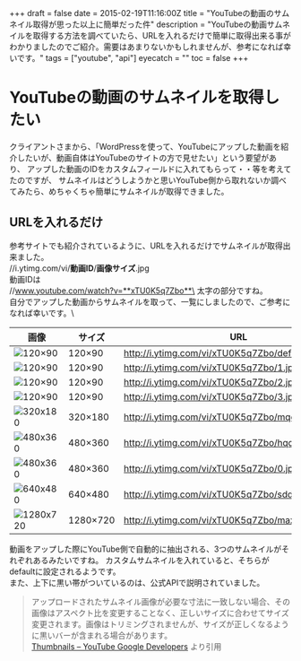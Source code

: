 +++
draft = false
date = 2015-02-19T11:16:00Z
title = "YouTubeの動画のサムネイル取得が思った以上に簡単だった件"
description = "YouTubeの動画サムネイルを取得する方法を調べていたら、URLを入れるだけで簡単に取得出来る事がわかりましたのでご紹介。需要はあまりないかもしれませんが、参考になれば幸いです。"
tags = ["youtube", "api"]
eyecatch = ""
toc = false
+++

# YouTubeの動画のサムネイルを取得したい
クライアントさまから、「WordPressを使って、YouTubeにアップした動画を紹介したいが、動画自体はYouTubeのサイトの方で見せたい」という要望があり、
アップした動画のIDをカスタムフィールドに入れてもらって・・等を考えてたのですが、
サムネイルはどうしようかと思いYouTube側から取れないか調べてみたら、めちゃくちゃ簡単にサムネイルが取得できました。

## URLを入れるだけ
参考サイトでも紹介されているように、URLを入れるだけでサムネイルが取得出来ました。\
//i.ytimg.com/vi/**動画ID**/**画像サイズ**.jpg\
動画IDは\
//www.youtube.com/watch?v=**xTU0K5q7Zbo**\
太字の部分ですね。\
自分でアップした動画からサムネイルを取って、一覧にしましたので、ご参考になれば幸いです。\

画像|サイズ|URL
---|---|---
![120×90](/images/2015/default.jpg)|120&#215;90|http://i.ytimg.com/vi/xTU0K5q7Zbo/default.jpg
![120×90](/images/2015/1.jpg)|120&#215;90|http://i.ytimg.com/vi/xTU0K5q7Zbo/1.jpg
![120×90](/images/2015/2.jpg)|120&#215;90|http://i.ytimg.com/vi/xTU0K5q7Zbo/2.jpg
![120×90](/images/2015/3.jpg)|120&#215;90|http://i.ytimg.com/vi/xTU0K5q7Zbo/3.jpg
![320x180](/images/2015/mqdefault.jpg)|320&#215;180|http://i.ytimg.com/vi/xTU0K5q7Zbo/mqdefault.jpg
![480x360](/images/2015/hqdefault.jpg)|480&#215;360|http://i.ytimg.com/vi/xTU0K5q7Zbo/hqdefault.jpg
![480x360](/images/2015/0.jpg)|480&#215;360|http://i.ytimg.com/vi/xTU0K5q7Zbo/0.jpg
![640x480](/images/2015/sddefault.jpg)|640&#215;480|http://i.ytimg.com/vi/xTU0K5q7Zbo/sddefault.jpg
![1280x720](/images/2015/maxresdefault.jpg)|1280&#215;720|http://i.ytimg.com/vi/xTU0K5q7Zbo/maxresdefault.jpg


動画をアップした際にYouTube側で自動的に抽出される、3つのサムネイルがそれぞれあるみたいですね。
カスタムサムネイルを入れていると、そちらがdefaultに設定されるようです。\
また、上下に黒い帯がついているのは、公式APIで説明されていました。

> アップロードされたサムネイル画像が必要な寸法に一致しない場合、その画像はアスペクト比を変更することなく、正しいサイズに合わせてサイズ変更されます。画像はトリミングされませんが、サイズが正しくなるように黒いバーが含まれる場合があります。\
[Thumbnails – YouTube  Google Developers](https://developers.google.com/youtube/v3/docs/thumbnails) より引用
